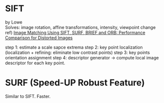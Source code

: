 # SIFT

by Lowe   
Solves: image rotation, affine transformations, intensity, viewpoint change   
ref) [Image Matching Using SIFT, SURF, BRIEF and ORB: Performance Comparison for Distorted Images](https://arxiv.org/ftp/arxiv/papers/1710/1710.02726.pdf)   
    
step 1: estimate a scale sapce extrema
step 2: key point localization (localization + refining: eliminate low contrast points)
step 3: key points orientation assignment
step 4: descriptor generator -> compute local image descriptor for each key point.

# SURF (Speed-UP Robust Feature)

Similar to SIFT.
Faster.

